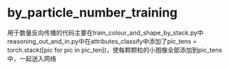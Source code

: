# by_particle_number_training
用于数量反向传播的代码主要在train_colour_and_shape_by_stack.py中
reasoning_out_and_in.py中在attributes_classify中添加了pic_tens = torch.stack([pic for pic in pic_ten])，使每颗颗粒的小图像全部添加到pic_tens中，一起送入网络
